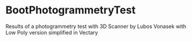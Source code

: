# BootPhotogrammetryTest
Results of a photogrammetry test with 3D Scanner by Lubos Vonasek with Low Poly version simplified in Vectary
